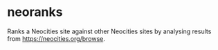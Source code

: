 # neoranks
Ranks a Neocities site against other Neocities sites by analysing results from https://neocities.org/browse.
